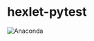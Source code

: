 # hexlet-pytest
![Anaconda](https://github.com/KermittheFroggg/hexlet-pytest/actions/workflows/python-package-conda.yml/badge.svg)
